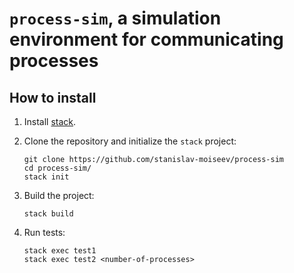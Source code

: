 # `process-sim`, a simulation environment for communicating processes

## How to install

 1. Install [stack](https://haskellstack.org/).

 2. Clone the repository and initialize the `stack` project:

    ```
    git clone https://github.com/stanislav-moiseev/process-sim
    cd process-sim/
    stack init
    ```

 3. Build the project:

    ```
    stack build
    ```

 4. Run tests:

    ```
    stack exec test1
    stack exec test2 <number-of-processes>
    ```
